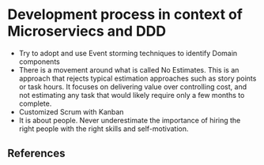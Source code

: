 # Development process in context of Microserviecs and DDD
* Try to adopt and use Event storming techniques to identify Domain components
* There is a movement around what is called No Estimates. This is an approach that rejects typical estimation 
  approaches such as story points or task hours. It focuses on delivering value over controlling cost, 
  and not estimating any task that would likely require only a few months to complete.
* Customized Scrum with Kanban
* It is about people. Never underestimate the importance of hiring the right people with the right skills and self-motivation.   

## References


